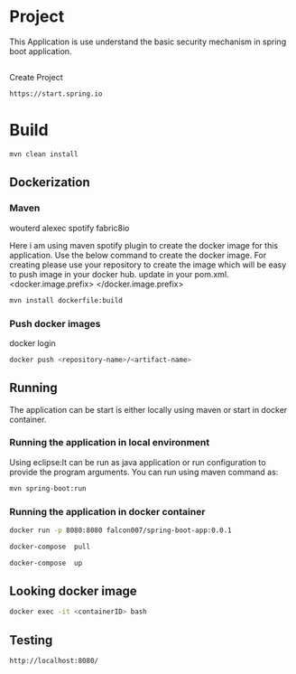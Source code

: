 # Project
This Application is use understand the basic security mechanism in spring boot application.

##
Create Project
```bash
https://start.spring.io
```
# Build
```bash
mvn clean install
```


## Dockerization

### Maven
wouterd
alexec
spotify
fabric8io

Here i am using maven spotify plugin to create the docker image for this application.
Use the below command to create the docker image.
For creating please use your repository to create the image which will be easy to push image in your docker hub.
update in your pom.xml.
<docker.image.prefix> <your repo name> </docker.image.prefix>

```bash
mvn install dockerfile:build
```

### Push docker images

docker login 
```bash
docker push <repository-name>/<artifact-name>
```

## Running

The application can be start is either locally using maven or start in docker container.

### Running the application in local environment
Using eclipse:It can be run as java application or run configuration to provide the program arguments.
You can run using maven command as:

```bash
mvn spring-boot:run
```

### Running the application in docker container

```bash
docker run -p 8080:8080 falcon007/spring-boot-app:0.0.1 
```
```bash
docker-compose  pull
```
```bash
docker-compose  up
```

## Looking docker image
```bash
docker exec -it <containerID> bash
```

## Testing
```bash
http://localhost:8080/
```



